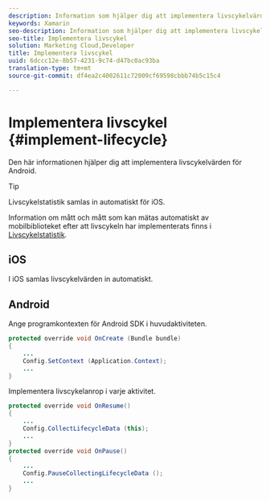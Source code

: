 ```yaml
---
description: Information som hjälper dig att implementera livscykelvärden för Android. Livscykelstatistik samlas in automatiskt för iOS.
keywords: Xamarin
seo-description: Information som hjälper dig att implementera livscykelvärden för Android. Livscykelstatistik samlas in automatiskt för iOS.
seo-title: Implementera livscykel
solution: Marketing Cloud,Developer
title: Implementera livscykel
uuid: 6dccc12e-8b57-4231-9c74-d47bc0ac93ba
translation-type: tm+mt
source-git-commit: df4ea2c4002611c72009cf69598cbbb74b5c15c4

---
```



# Implementera livscykel {#implement-lifecycle}

Den här informationen hjälper dig att implementera livscykelvärden för Android.

>[!TIP]
>
>Livscykelstatistik samlas in automatiskt för iOS.

Information om mått och mått som kan mätas automatiskt av mobilbiblioteket efter att livscykeln har implementerats finns i [Livscykelstatistik](/help/ios/metrics.md).

## iOS

I iOS samlas livscykelvärden in automatiskt.

## Android

Ange programkontexten för Android SDK i huvudaktiviteten.

```java
protected override void OnCreate (Bundle bundle) 
{
    ... 
    Config.SetContext (Application.Context); 
    ... 
}
```

Implementera livscykelanrop i varje aktivitet.

```java
protected override void OnResume()
{
    ...
    Config.CollectLifecycleData (this);
    ...
}
protected override void OnPause() 
{
    ...
    Config.PauseCollectingLifecycleData ();
    ...
}
```
